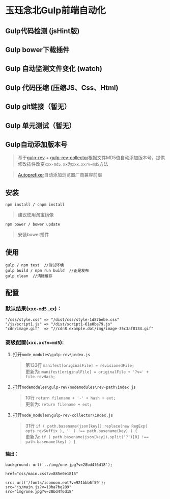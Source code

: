 # 玉珏念北Gulp前端自动化

## Gulp代码检测 (jsHint版)

## Gulp bower下载插件

## Gulp 自动监测文件变化 (watch)

## Gulp 代码压缩 (压缩JS、Css、Html)

## Gulp git链接（暂无）

## Gulp 单元测试（暂无）

## Gulp自动添加版本号

> 基于[gulp-rev](https://github.com/sindresorhus/gulp-rev) + [gulp-rev-collector](https://github.com/shonny-ua/gulp-rev-collector)根据文件MD5值自动添加版本号，提供修改插件改变`xxx-md5.xx`为`xxx.xx?v=md5`方法    
   
> [Autoprefixer](https://github.com/sindresorhus/gulp-autoprefixer)自动添加浏览器厂商兼容前缀

## 安装

	npm install / cnpm install
> 建议使用淘宝镜像

	npm bower / bower update
> 安装bower插件

##  使用

	gulp / npm test  //测试环境
	gulp build / npm run build  //正是发布
	gulp clean  //清除缓存

##  配置

### 默认结果(`xxx-md5.xx`)：
	
	"/css/style.css" => "/dist/css/style-1d87bebe.css"    
	"/js/script1.js" => "/dist/script1-61e0be79.js"    
	"cdn/image.gif"  => "//cdn8.example.dot/img/image-35c3af8134.gif"

### 高级配置(`xxx.xx?v=md5`):

1. 打开`node_modules\gulp-rev\index.js`

	>第133行 `manifest[originalFile] = revisionedFile;`    
	更新为: `manifest[originalFile] = originalFile + '?v=' + file.revHash;`

2. 打开`nodemodules\gulp-rev\nodemodules\rev-path\index.js`

	>10行 `return filename + '-' + hash + ext;`     
    更新为: `return filename + ext;`

3. 打开`node_modules\gulp-rev-collector\index.js`

	>31行 `if ( path.basename(json[key]).replace(new RegExp( opts.revSuffix ), '' ) !== path.basename(key) ) {`    
     更新为: `if ( path.basename(json[key]).split('?')[0] !== path.basename(key) ) {`
	
#### 输出：

	background: url('../img/one.jpg?v=28bd4f6d18');
	
	href="css/main.css?v=885e0e1815"

	src: url('/fonts/icomoon.eot?v=921bbb6f59');
	src="js/main.js?v=10ba7be289"
	src="img/one.jpg?v=28bd4f6d18"

	

	
